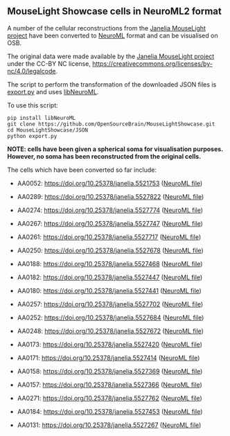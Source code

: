 ## MouseLight Showcase cells in NeuroML2 format

A number of the cellular reconstructions from the [Janelia MouseLight project](https://www.janelia.org/project-team/mouselight)
 have been converted to [NeuroML](http://www.neuroml.org) format and can be visualised on OSB. 

The original data were made available by the [Janelia MouseLight project](https://www.janelia.org/project-team/mouselight) 
under the CC-BY NC license, https://creativecommons.org/licenses/by-nc/4.0/legalcode. 

The script to perform the transformation of the downloaded JSON files is 
[export.py](https://github.com/OpenSourceBrain/MouseLightShowcase/blob/master/JSON/export.py) and uses [libNeuroML](https://github.com/NeuralEnsemble/libNeuroML).

To use this script:
```
pip install libNeuroML
git clone https://github.com/OpenSourceBrain/MouseLightShowcase.git
cd MouseLightShowcase/JSON
python export.py
```

**NOTE: cells have been given a spherical soma for visualisation purposes. However, 
no soma has been reconstructed from the original cells.**

The cells which have been converted so far include:
- AA0052: https://doi.org/10.25378/janelia.5521753 ([NeuroML file](../NeuroML2/AA0052.cell.nml))
- AA0289: https://doi.org/10.25378/janelia.5527822 ([NeuroML file](../NeuroML2/AA0289.cell.nml))
- AA0274: https://doi.org/10.25378/janelia.5527774 ([NeuroML file](../NeuroML2/AA0274.cell.nml))
- AA0267: https://doi.org/10.25378/janelia.5527747 ([NeuroML file](../NeuroML2/AA0267.cell.nml))
- AA0261: https://doi.org/10.25378/janelia.5527717 ([NeuroML file](../NeuroML2/AA0261.cell.nml))
- AA0250: https://doi.org/10.25378/janelia.5527678 ([NeuroML file](../NeuroML2/AA0250.cell.nml))
- AA0188: https://doi.org/10.25378/janelia.5527468 ([NeuroML file](../NeuroML2/AA0188.cell.nml))
- AA0182: https://doi.org/10.25378/janelia.5527447 ([NeuroML file](../NeuroML2/AA0182.cell.nml))
- AA0180: https://doi.org/10.25378/janelia.5527441 ([NeuroML file](../NeuroML2/AA0180.cell.nml))
- AA0257: https://doi.org/10.25378/janelia.5527702 ([NeuroML file](../NeuroML2/AA0257.cell.nml))
- AA0252: https://doi.org/10.25378/janelia.5527684 ([NeuroML file](../NeuroML2/AA0252.cell.nml))
- AA0248: https://doi.org/10.25378/janelia.5527672 ([NeuroML file](../NeuroML2/AA0248.cell.nml))
- AA0173: https://doi.org/10.25378/janelia.5527420 ([NeuroML file](../NeuroML2/AA0173.cell.nml))
- AA0171: https://doi.org/10.25378/janelia.5527414 ([NeuroML file](../NeuroML2/AA0171.cell.nml))
- AA0158: https://doi.org/10.25378/janelia.5527369 ([NeuroML file](../NeuroML2/AA0158.cell.nml))
- AA0157: https://doi.org/10.25378/janelia.5527366 ([NeuroML file](../NeuroML2/AA0157.cell.nml))

- AA0271: https://doi.org/10.25378/janelia.5527762 ([NeuroML file](../NeuroML2/AA0271.cell.nml))
- AA0184: https://doi.org/10.25378/janelia.5527453 ([NeuroML file](../NeuroML2/AA0184.cell.nml))
- AA0131: https://doi.org/10.25378/janelia.5527267 ([NeuroML file](../NeuroML2/AA0131.cell.nml))